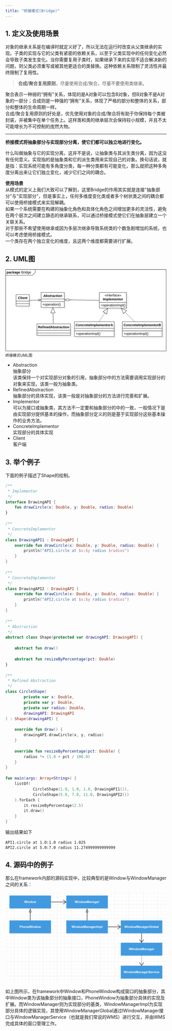 ```yaml
---
title: "桥接模式(Bridge)"
---
```


## 1. 定义及使用场景

对象的继承关系是在编译时就定义好了，所以无法在运行时改变从父类继承的实现。子类的实现与它的父类有紧密的依赖关系，以至于父类实现中的任何变化必然会导致子类发生变化。当你需要复用子类时，如果继承下来的实现不适合解决新的问题，则父类必须重写或被其他更适合的类替换。这种依赖关系限制了灵活性并最终限制了复用性。

> **合成/聚合复用原则**，尽量使用合成/聚合，尽量不要使用类继承。

聚合表示一种弱的“拥有”关系，体现的是A对象可以包含B对象，但B对象不是A对象的一部分；合成则是一种强的“拥有”关系，体现了严格的部分和整体的关系，部分和整体的生命周期一样。  
合成/聚合复用原则的好处是，优先使用对象的合成/聚合将有助于你保持每个类被封装，并被集中在单个任务上。这样类和类的继承层次会保持较小规模，并且不太可能增长为不可控制的庞然大物。

---

**桥接模式将抽象部分与实现部分分离，使它们都可以独立地进行变化。**  

什么叫做抽象与它的实现分离，这并不是说，让抽象类与其派生类分离，因为这没有任何意义。实现指的是抽象类和它的派生类用来实现自己的对象。换句话说，就是指：实现系统可能有多角度分类，每一种分类都有可能变化，那么就把这种多角度分离出来让它们独立变化，减少它们之间的耦合。

**使用场景**  
从模式的定义上我们大致可以了解到，这里Bridge的作用其实就是连接"抽象部分"与"实现部分"，但是事实上，任何多维度变化类或者多个树状类之间的耦合都可以使用桥接模式来实现解耦。  
如果一个系统需要在构建的抽象化角色和具体化角色之间增加更多的灵活性，避免在两个层次之间建立静态的继承联系，可以通过桥接模式使它们在抽象层建立一个关联关系。  
对于那些不希望使用继承或因为多层次继承导致系统类的个数急剧增加的系统，也可以考虑使用桥接模式。  
一个类存在两个独立变化的维度，且这两个维度都需要进行扩展。

## 2. UML图

![桥接模式UML图](/assets/images/design-pattern/bridge.png)  
<small>桥接模式UML图</small>

- Abstraction  
  抽象部分  
  该类保持一个对实现部分对象的引用，抽象部分中的方法需要调用实现部分的对象来实现，该类一般为抽象类。
- RefinedAbstraction  
  抽象部分的具体实现，该类一般是对抽象部分的方法进行完善和扩展。
- Implementor  
  可以为接口或抽象类，其方法不一定要和抽象部分的中的一致，一般情况下是由实现部分提供基本的操作，而抽象部分定义的则是基于实现部分这些基本操作的业务方法。
- ConcreteImplementor  
  实现部分的具体实现
- Client  
  客户端

## 3. 举个例子
下面的例子描述了Shape的绘制。

```kotlin
/**
 * Implementor
 */
interface DrawingAPI {
    fun drawCircle(x: Double, y: Double, radius: Double)
}

/**
 * ConcreteImplementor
 */
class DrawingAPI1 : DrawingAPI {
    override fun drawCircle(x: Double, y: Double, radius: Double) {
        println("API1.circle at $x:$y radius $radius")
    }
}

/**
 * ConcreteImplementor
 */
class DrawingAPI2 : DrawingAPI {
    override fun drawCircle(x: Double, y: Double, radius: Double) {
        println("API2.circle at $x:$y radius $radius")
    }
}

/**
 * Abstraction
 */
abstract class Shape(protected var drawingAPI: DrawingAPI) {

    abstract fun draw()

    abstract fun resizeByPercentage(pct: Double)
}

/**
 * Refined Abstraction
 */
class CircleShape(
        private var x: Double,
        private var y: Double,
        private var radius: Double,
        drawingAPI: DrawingAPI
) : Shape(drawingAPI) {

    override fun draw() {
        drawingAPI.drawCircle(x, y, radius)
    }

    override fun resizeByPercentage(pct: Double) {
        radius *= (1.0 + pct / 100.0)
    }
}

fun main(args: Array<String>) {
    listOf(
            CircleShape(1.0, 1.0, 1.0, DrawingAPI1()),
            CircleShape(5.0, 7.0, 11.0, DrawingAPI2())
    ).forEach {
        it.resizeByPercentage(2.5)
        it.draw()
    }
}
```

输出结果如下
```text
API1.circle at 1.0:1.0 radius 1.025
API2.circle at 5.0:7.0 radius 11.274999999999999
```

## 4. 源码中的例子

那么在framework内部的源码实现中，比较典型的是Window与WindowManager之间的关系：

![bridge-pattern-in-window](/assets/images/design-pattern/bridge-pattern-in-window.png)  

如上图所示，在framework中Window和PhoneWindow构成窗口的抽象部分，其中Window类为该抽象部分的抽象接口，PhoneWindow为抽象部分具体的实现及扩展。而WindowManager则为实现部分的基类，WindowManagerImpl为实现部分具体的逻辑实现，其使用WindowManagerGlobal通过IWindowManager接口与WindowManagerService（也就是我们常说的WMS）进行交互，并由WMS完成具体的窗口管理工作。